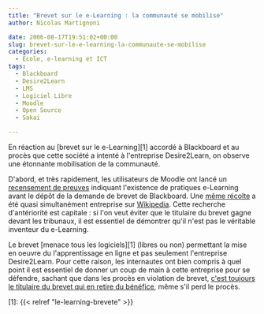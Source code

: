 ```yaml
---
title: "Brevet sur le e-Learning : la communauté se mobilise"
author: Nicolas Martignoni

date: 2006-08-17T19:51:02+00:00
slug: brevet-sur-le-e-learning-la-communaute-se-mobilise
categories:
  - École, e-learning et ICT
tags:
  - Blackboard
  - Desire2Learn
  - LMS
  - Logiciel Libre
  - Moodle
  - Open Source
  - Sakai

---
```

En réaction au [brevet sur le e-Learning][1] accordé à Blackboard et au procès que cette société a intenté à l'entreprise Desire2Learn, on observe une étonnante mobilisation de la communauté.

D'abord, et très rapidement, les utilisateurs de Moodle ont lancé un [recensement de preuves](http://docs.moodle.org/en/Online_Learning_History) indiquant l'existence de pratiques e-Learning avant le dépôt de la demande de brevet de Blackboard. Une [même récolte](http://en.wikipedia.org/wiki/History_of_virtual_learning_environments) a été quasi simultanément entreprise sur [Wikipedia](http://wikipedia.org/). Cette recherche d'antériorité est capitale : si l'on veut éviter que le titulaire du brevet gagne devant les tribunaux, il est essentiel de démontrer qu'il n'est pas le véritable inventeur du e-Learning.

Le brevet [menace tous les logiciels][1] (libres ou non) permettant la mise en oeuvre du l'apprentissage en ligne et pas seulement l'entreprise Desire2Learn. Pour cette raison, les internautes ont bien compris à quel point il est essentiel de donner un coup de main à cette entreprise pour se défendre, sachant que dans les procès en violation de brevet, [c'est toujours le titulaire du brevet qui en retire du bénéfice](http://mfeldstein.com/index.php/weblog/permalink/why_desire2learn_ceo_john_baker_is_our_hero/), même s'il perd le procès.

 [1]: {{< relref "le-learning-brevete" >}}

<!--more-->
